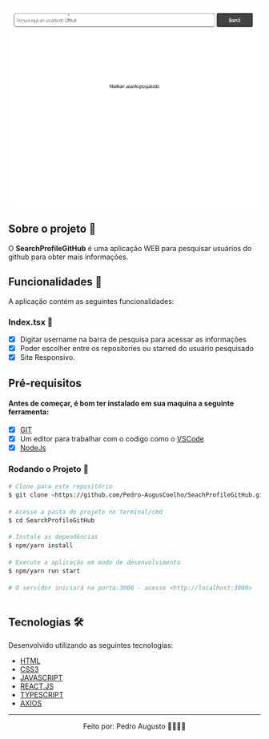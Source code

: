<div align='center'>
  <img height='400px' alt='Readme' title='Readme' src='./Animação.gif'>
</div>

## Sobre o projeto 💬

O **SearchProfileGitHub** é uma aplicação WEB para pesquisar usuários do github para obter mais informações.

## Funcionalidades 🧠

A aplicação contém as seguintes funcionalidades:

### Index.tsx 📕

- [x] Digitar username na barra de pesquisa para acessar as informações
- [x] Poder escolher entre os repositories ou starred do usuário pesquisado
- [x] Site Responsivo.

## Pré-requisitos
#### Antes de começar, é bom ter instalado em sua maquina a seguinte ferramenta:
- [x] [GIT](https://git-scm.com/)
- [x] Um editor para trabalhar com o codigo como o [VSCode](https://code.visualstudio.com/)
- [x] [NodeJs](https://nodejs.org/en/)

### Rodando o Projeto 📖

```bash
# Clone para este repositório
$ git clone <https://github.com/Pedro-AugusCoelho/SeachProfileGitHub.git>

# Acesse a pasta do projeto no terminal/cmd
$ cd SearchProfileGitHub

# Instale as dependências
$ npm/yarn install

# Execute a aplicação em modo de desenvolvimento
$ npm/yarn run start

# O servidor iniciará na porta:3000 - acesse <http://localhost:3000>
 
```

## Tecnologias 🛠

Desenvolvido utilizando as seguintes tecnologias:

- [HTML](https://www.w3schools.com/html/)
- [CSS3](https://www.w3schools.com/css/)
- [JAVASCRIPT](https://www.javascript.com/)
- [REACT.JS](https://pt-br.reactjs.org/)
- [TYPESCRIPT](https://www.typescriptlang.org/)
- [AXIOS](https://www.npmjs.com/package/axios)

****************

<p align="center">Feito por: Pedro Augusto 🧑🏽🤙🏽</p>
